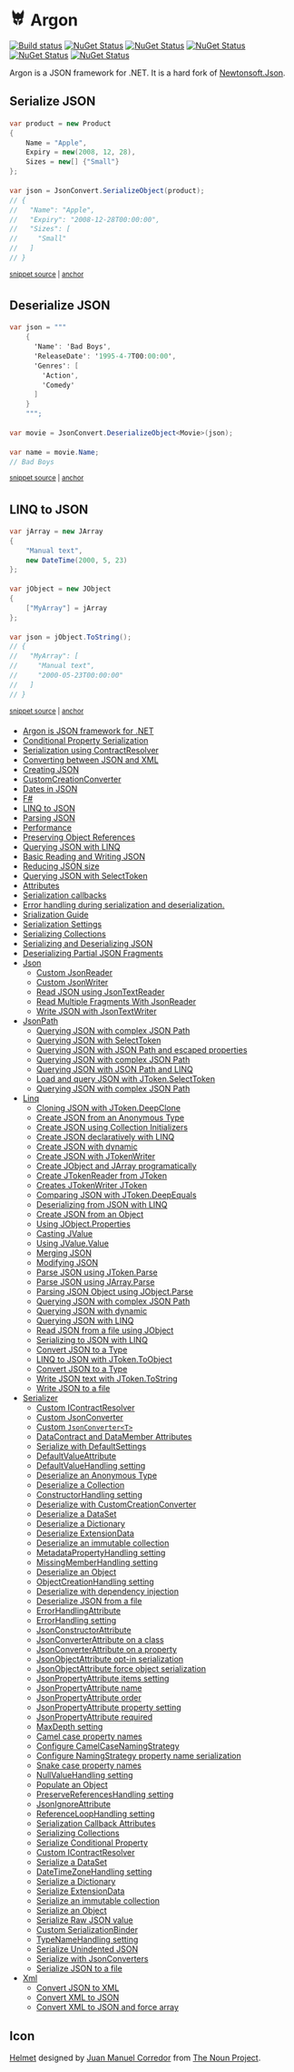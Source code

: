 # <img src='/src/icon.png' height='30px'> Argon

[![Build status](https://ci.appveyor.com/api/projects/status/t9tj73533brq9in3/branch/main?svg=true)](https://ci.appveyor.com/project/SimonCropp/Argon)
[![NuGet Status](https://img.shields.io/nuget/v/Argon.svg?label=Argon)](https://www.nuget.org/packages/Argon/)
[![NuGet Status](https://img.shields.io/nuget/v/Argon.DataSets.svg?label=Argon.DataSets)](https://www.nuget.org/packages/Argon.DataSets/)
[![NuGet Status](https://img.shields.io/nuget/v/Argon.Xml.svg?label=Argon.Xml)](https://www.nuget.org/packages/Argon.Xml/)
[![NuGet Status](https://img.shields.io/nuget/v/Argon.JsonPath.svg?label=Argon.JsonPath)](https://www.nuget.org/packages/Argon.JsonPath/)
[![NuGet Status](https://img.shields.io/nuget/v/Argon.FSharp.svg?label=Argon.FSharp)](https://www.nuget.org/packages/Argon.FSharp/)


Argon is a JSON framework for .NET. It is a hard fork of [Newtonsoft.Json](https://github.com/JamesNK/Newtonsoft.Json).


## Serialize JSON

<!-- snippet: SerializeJson -->
<a id='snippet-serializejson'></a>
```cs
var product = new Product
{
    Name = "Apple",
    Expiry = new(2008, 12, 28),
    Sizes = new[] {"Small"}
};

var json = JsonConvert.SerializeObject(product);
// {
//   "Name": "Apple",
//   "Expiry": "2008-12-28T00:00:00",
//   "Sizes": [
//     "Small"
//   ]
// }
```
<sup><a href='/src/ArgonTests/Documentation/Snippets.cs#L37-L55' title='Snippet source file'>snippet source</a> | <a href='#snippet-serializejson' title='Start of snippet'>anchor</a></sup>
<!-- endSnippet -->


## Deserialize JSON

<!-- snippet: DeserializeJson -->
<a id='snippet-deserializejson'></a>
```cs
var json = """
    {
      'Name': 'Bad Boys',
      'ReleaseDate': '1995-4-7T00:00:00',
      'Genres': [
        'Action',
        'Comedy'
      ]
    }
    """;

var movie = JsonConvert.DeserializeObject<Movie>(json);

var name = movie.Name;
// Bad Boys
```
<sup><a href='/src/ArgonTests/Documentation/Snippets.cs#L68-L86' title='Snippet source file'>snippet source</a> | <a href='#snippet-deserializejson' title='Start of snippet'>anchor</a></sup>
<!-- endSnippet -->


## LINQ to JSON
<!-- snippet: LinqToJson -->
<a id='snippet-linqtojson'></a>
```cs
var jArray = new JArray
{
    "Manual text",
    new DateTime(2000, 5, 23)
};

var jObject = new JObject
{
    ["MyArray"] = jArray
};

var json = jObject.ToString();
// {
//   "MyArray": [
//     "Manual text",
//     "2000-05-23T00:00:00"
//   ]
// }
```
<sup><a href='/src/ArgonTests/Documentation/Snippets.cs#L10-L31' title='Snippet source file'>snippet source</a> | <a href='#snippet-linqtojson' title='Start of snippet'>anchor</a></sup>
<!-- endSnippet -->

  * [Argon is JSON framework for .NET](/docs/readme.md)<!-- include: index. path: /docs/index.include.md -->
  * [Conditional Property Serialization](/docs/ConditionalProperties.md)
  * [Serialization using ContractResolver](/docs/ContractResolver.md)
  * [Converting between JSON and XML](/docs/ConvertingJSONandXML.md)
  * [Creating JSON](/docs/CreatingLINQtoJSON.md)
  * [CustomCreationConverter](/docs/CustomCreationConverter.md)
  * [Dates in JSON](/docs/DatesInJSON.md)
  * [F#](/docs/FSharp.md)
  * [LINQ to JSON](/docs/LINQtoJSON.md)
  * [Parsing JSON](/docs/ParsingLINQtoJSON.md)
  * [Performance](/docs/Performance.md)
  * [Preserving Object References](/docs/PreserveObjectReferences.md)
  * [Querying JSON with LINQ](/docs/QueryingLINQtoJSON.md)
  * [Basic Reading and Writing JSON](/docs/ReadingWritingJSON.md)
  * [Reducing JSON size](/docs/ReducingSerializedJSONSize.md)
  * [Querying JSON with SelectToken](/docs/SelectToken.md)
  * [Attributes](/docs/SerializationAttributes.md)
  * [Serialization callbacks](/docs/SerializationCallbacks.md)
  * [Error handling during serialization and deserialization.](/docs/SerializationErrorHandling.md)
  * [Srialization Guide](/docs/SerializationGuide.md)
  * [Serialization Settings](/docs/SerializationSettings.md)
  * [ Serializing Collections](/docs/SerializingCollections.md)
  * [Serializing and Deserializing JSON](/docs/SerializingJSON.md)
  * [Deserializing Partial JSON Fragments](/docs/SerializingJSONFragments.md)
  * [Json](/docs/Json)
    * [Custom JsonReader](/docs/Json/CustomJsonReader.md)
    * [Custom JsonWriter](/docs/Json/CustomJsonWriter.md)
    * [Read JSON using JsonTextReader](/docs/Json/ReadJsonWithJsonTextReader.md)
    * [Read Multiple Fragments With JsonReader](/docs/Json/ReadMultipleContentWithJsonReader.md)
    * [Write JSON with JsonTextWriter](/docs/Json/WriteJsonWithJsonTextWriter.md)
  * [JsonPath](/docs/JsonPath)
    * [Querying JSON with complex JSON Path](/docs/JsonPath/ErrorWhenNoMatchQuery.md)
    * [Querying JSON with SelectToken](/docs/JsonPath/QueryJsonSelectToken.md)
    * [Querying JSON with JSON Path and escaped properties](/docs/JsonPath/QueryJsonSelectTokenEscaped.md)
    * [Querying JSON with complex JSON Path](/docs/JsonPath/QueryJsonSelectTokenJsonPath.md)
    * [Querying JSON with JSON Path and LINQ](/docs/JsonPath/QueryJsonSelectTokenWithLinq.md)
    * [Load and query JSON with JToken.SelectToken](/docs/JsonPath/RegexQuery.md)
    * [Querying JSON with complex JSON Path](/docs/JsonPath/StrictEqualsQuery.md)
  * [Linq](/docs/Linq)
    * [Cloning JSON with JToken.DeepClone](/docs/Linq/Clone.md)
    * [Create JSON from an Anonymous Type](/docs/Linq/CreateJsonAnonymousObject.md)
    * [Create JSON using Collection Initializers](/docs/Linq/CreateJsonCollectionInitializer.md)
    * [Create JSON declaratively with LINQ](/docs/Linq/CreateJsonDeclaratively.md)
    * [Create JSON with dynamic](/docs/Linq/CreateJsonDynamic.md)
    * [Create JSON with JTokenWriter](/docs/Linq/CreateJsonJTokenWriter.md)
    * [Create JObject and JArray programatically](/docs/Linq/CreateJsonManually.md)
    * [Create JTokenReader from JToken](/docs/Linq/CreateReader.md)
    * [Creates JTokenWriter JToken](/docs/Linq/CreateWriter.md)
    * [Comparing JSON with JToken.DeepEquals](/docs/Linq/DeepEquals.md)
    * [Deserializing from JSON with LINQ](/docs/Linq/DeserializeWithLinq.md)
    * [Create JSON from an Object](/docs/Linq/FromObject.md)
    * [Using JObject.Properties](/docs/Linq/JObjectProperties.md)
    * [Casting JValue](/docs/Linq/JValueCast.md)
    * [Using JValue.Value](/docs/Linq/JValueValue.md)
    * [Merging JSON](/docs/Linq/MergeJson.md)
    * [Modifying JSON](/docs/Linq/ModifyJson.md)
    * [Parse JSON using JToken.Parse](/docs/Linq/ParseJsonAny.md)
    * [Parse JSON using JArray.Parse](/docs/Linq/ParseJsonArray.md)
    * [Parsing JSON Object using JObject.Parse](/docs/Linq/ParseJsonObject.md)
    * [Querying JSON with complex JSON Path](/docs/Linq/QueryJson.md)
    * [Querying JSON with dynamic](/docs/Linq/QueryJsonDynamic.md)
    * [Querying JSON with LINQ](/docs/Linq/QueryJsonLinq.md)
    * [Read JSON from a file using JObject](/docs/Linq/ReadJson.md)
    * [Serializing to JSON with LINQ](/docs/Linq/SerializeWithLinq.md)
    * [Convert JSON to a Type](/docs/Linq/ToObjectComplex.md)
    * [LINQ to JSON with JToken.ToObject](/docs/Linq/ToObjectGeneric.md)
    * [Convert JSON to a Type](/docs/Linq/ToObjectType.md)
    * [Write JSON text with JToken.ToString](/docs/Linq/ToString.md)
    * [Write JSON to a file](/docs/Linq/WriteToJsonFile.md)
  * [Serializer](/docs/Serializer)
    * [Custom IContractResolver](/docs/Serializer/CustomContractResolver.md)
    * [Custom JsonConverter](/docs/Serializer/CustomJsonConverter.md)
    * [Custom `JsonConverter<T>`](/docs/Serializer/CustomJsonConverterGeneric.md)
    * [DataContract and DataMember Attributes](/docs/Serializer/DataContractAndDataMember.md)
    * [Serialize with DefaultSettings](/docs/Serializer/DefaultSettings.md)
    * [DefaultValueAttribute](/docs/Serializer/DefaultValueAttributeIgnore.md)
    * [DefaultValueHandling setting](/docs/Serializer/DefaultValueHandlingIgnore.md)
    * [Deserialize an Anonymous Type](/docs/Serializer/DeserializeAnonymousType.md)
    * [Deserialize a Collection](/docs/Serializer/DeserializeCollection.md)
    * [ConstructorHandling setting](/docs/Serializer/DeserializeConstructorHandling.md)
    * [Deserialize with CustomCreationConverter](/docs/Serializer/DeserializeCustomCreationConverter.md)
    * [Deserialize a DataSet](/docs/Serializer/DeserializeDataSet.md)
    * [Deserialize a Dictionary](/docs/Serializer/DeserializeDictionary.md)
    * [ Deserialize ExtensionData](/docs/Serializer/DeserializeExtensionData.md)
    * [Deserialize an immutable collection](/docs/Serializer/DeserializeImmutableCollections.md)
    * [MetadataPropertyHandling setting](/docs/Serializer/DeserializeMetadataPropertyHandling.md)
    * [MissingMemberHandling setting](/docs/Serializer/DeserializeMissingMemberHandling.md)
    * [Deserialize an Object](/docs/Serializer/DeserializeObject.md)
    * [ObjectCreationHandling setting](/docs/Serializer/DeserializeObjectCreationHandling.md)
    * [Deserialize with dependency injection](/docs/Serializer/DeserializeWithDependencyInjection.md)
    * [Deserialize JSON from a file](/docs/Serializer/DeserializeWithJsonSerializerFromFile.md)
    * [ErrorHandlingAttribute](/docs/Serializer/ErrorHandlingAttribute.md)
    * [ErrorHandling setting](/docs/Serializer/ErrorHandlingEvent.md)
    * [JsonConstructorAttribute](/docs/Serializer/JsonConstructorAttribute.md)
    * [JsonConverterAttribute on a class](/docs/Serializer/JsonConverterAttributeClass.md)
    * [JsonConverterAttribute on a property](/docs/Serializer/JsonConverterAttributeProperty.md)
    * [ JsonObjectAttribute opt-in serialization](/docs/Serializer/JsonObjectAttributeOptIn.md)
    * [JsonObjectAttribute force object serialization](/docs/Serializer/JsonObjectAttributeOverrideIEnumerable.md)
    * [JsonPropertyAttribute items setting](/docs/Serializer/JsonPropertyItemLevelSetting.md)
    * [JsonPropertyAttribute name](/docs/Serializer/JsonPropertyName.md)
    * [JsonPropertyAttribute order](/docs/Serializer/JsonPropertyOrder.md)
    * [JsonPropertyAttribute property setting](/docs/Serializer/JsonPropertyPropertyLevelSetting.md)
    * [JsonPropertyAttribute required](/docs/Serializer/JsonPropertyRequired.md)
    * [MaxDepth setting](/docs/Serializer/MaxDepth.md)
    * [Camel case property names](/docs/Serializer/NamingStrategyCamelCase.md)
    * [Configure CamelCaseNamingStrategy](/docs/Serializer/NamingStrategySkipDictionaryKeys.md)
    * [Configure NamingStrategy property name serialization](/docs/Serializer/NamingStrategySkipSpecifiedNames.md)
    * [Snake case property names](/docs/Serializer/NamingStrategySnakeCase.md)
    * [NullValueHandling setting](/docs/Serializer/NullValueHandlingIgnore.md)
    * [Populate an Object](/docs/Serializer/PopulateObject.md)
    * [PreserveReferencesHandling setting](/docs/Serializer/PreserveReferencesHandlingObject.md)
    * [JsonIgnoreAttribute](/docs/Serializer/PropertyJsonIgnore.md)
    * [ReferenceLoopHandling setting](/docs/Serializer/ReferenceLoopHandlingIgnore.md)
    * [Serialization Callback Attributes](/docs/Serializer/SerializationCallbackAttributes.md)
    * [Serializing Collections](/docs/Serializer/SerializeCollection.md)
    * [Serialize Conditional Property](/docs/Serializer/SerializeConditionalProperty.md)
    * [Custom IContractResolver](/docs/Serializer/SerializeContractResolver.md)
    * [Serialize a DataSet](/docs/Serializer/SerializeDataSet.md)
    * [DateTimeZoneHandling setting](/docs/Serializer/SerializeDateTimeZoneHandling.md)
    * [Serialize a Dictionary](/docs/Serializer/SerializeDictionary.md)
    * [Serialize ExtensionData](/docs/Serializer/SerializeExtensionData.md)
    * [Serialize an immutable collection](/docs/Serializer/SerializeImmutableCollections.md)
    * [Serialize an Object](/docs/Serializer/SerializeObject.md)
    * [Serialize Raw JSON value](/docs/Serializer/SerializeRawJson.md)
    * [Custom SerializationBinder](/docs/Serializer/SerializeSerializationBinder.md)
    * [TypeNameHandling setting](/docs/Serializer/SerializeTypeNameHandling.md)
    * [Serialize Unindented JSON](/docs/Serializer/SerializeUnindentedJson.md)
    * [Serialize with JsonConverters](/docs/Serializer/SerializeWithJsonConverters.md)
    * [Serialize JSON to a file](/docs/Serializer/SerializeWithJsonSerializerToFile.md)
  * [Xml](/docs/Xml)
    * [Convert JSON to XML](/docs/Xml/ConvertJsonToXml.md)
    * [Convert XML to JSON](/docs/Xml/ConvertXmlToJson.md)
    * [Convert XML to JSON and force array](/docs/Xml/ConvertXmlToJsonForceArray.md)<!-- endInclude -->

## Icon

[Helmet](https://thenounproject.com/term/helmet/1681772/) designed by [Juan Manuel Corredor](https://thenounproject.com/juan_corredor/) from [The Noun Project](https://thenounproject.com).
